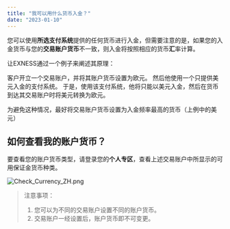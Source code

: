```yaml
---
title: "我可以用什么货币入金？"
date: "2023-01-10"
---
```


您可以使用**所选支付系统**提供的任何货币进行入金，但需要注意的是，如果您的入金货币与您的**交易账户货币**不一致，则入金将按照相应的货币**汇**率计算。

让EXNESS通过一个例子来阐述其原理：

客户开立一个交易账户，并将其账户货币设置为欧元。 然后他使用一个只提供美元入金的支付系统。 于是，使用该支付系统，他将只能以美元入金，然后在货币到达其交易账户时将美元转换为欧元。

为避免这种情况，最好将交易账户货币设置为入金频率最高的货币（上例中的美元）

## 如何查看我的账户货币？

要查看您的账户货币类型，请登录您的**个人专区**，查看上述交易账户中所显示的可用保证金货币种类。

![Check_Currency_ZH.png](https://get.exness.help/hc/article_attachments/6790356425234/Check_Currency_ZH.png)

> 注意事项：
> 1. 您可以为不同的交易账户设置不同的账户货币。
> 2. 交易账户一经设置后，账户货币即不可变更。
